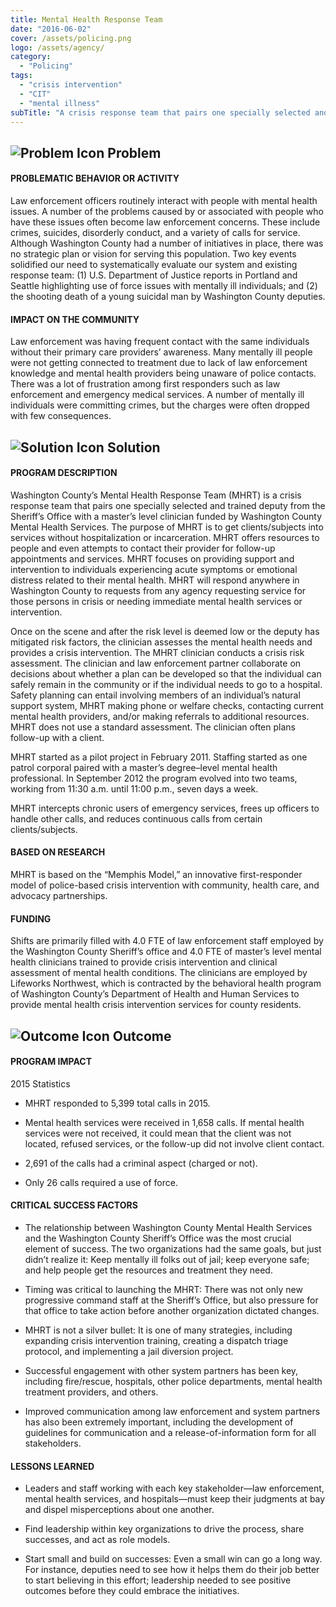 ```yaml
---
title: Mental Health Response Team
date: "2016-06-02"
cover: /assets/policing.png
logo: /assets/agency/
category:
  - "Policing"
tags:
  - "crisis intervention"
  - "CIT"
  - "mental illness"
subTitle: "A crisis response team that pairs one specially selected and trained deputy from the Sheriff’s Office with a master’s level clinician to better address contacts with persons with mental illness."
---
```

## ![Problem Icon](https://github.com/google/material-design-icons/raw/master/alert/1x_web/ic_error_outline_black_48dp.png "Problem") Problem

#### PROBLEMATIC BEHAVIOR OR ACTIVITY

Law enforcement officers routinely interact with people with mental health issues. A number of the problems caused by or associated with people who have these issues often become law enforcement concerns. These include crimes, suicides, disorderly conduct, and a variety of calls for service. Although Washington County had a number of initiatives in place, there was no strategic plan or vision for serving this population. Two key events solidified our need to systematically evaluate our system and existing response team: (1) U.S. Department of Justice reports in Portland and Seattle highlighting use of force issues with mentally ill individuals; and (2) the shooting death of a young suicidal man by Washington County deputies.

#### IMPACT ON THE COMMUNITY

Law enforcement was having frequent contact with the same individuals without their primary care providers’ awareness. Many mentally ill people were not getting connected to treatment due to lack of law enforcement knowledge and mental health providers being unaware of police contacts. There was a lot of frustration among first responders such as law enforcement and emergency medical services. A number of mentally ill individuals were committing crimes, but the charges were often dropped with few consequences.

## ![Solution Icon](https://github.com/google/material-design-icons/raw/master/action/1x_web/ic_lightbulb_outline_black_48dp.png "Solution") Solution

#### PROGRAM DESCRIPTION

Washington County’s Mental Health Response Team (MHRT) is a crisis response team that pairs one specially selected and trained deputy from the Sheriff’s Office with a master’s level clinician funded by Washington County Mental Health Services. The purpose of MHRT is to get clients/subjects into services without hospitalization or incarceration. MHRT offers resources to people and even attempts to contact their provider for follow-up appointments and services. MHRT focuses on providing support and intervention to individuals experiencing acute symptoms or emotional distress related to their mental health. MHRT will respond anywhere in Washington County to requests from any agency requesting service for those persons in crisis or needing
immediate mental health services or intervention.

Once on the scene and after the risk level is deemed low or the deputy has mitigated risk factors, the clinician assesses the mental health needs and provides a crisis intervention. The MHRT clinician conducts a crisis risk assessment. The clinician and law enforcement partner collaborate on decisions about whether a plan can be developed so that the individual can safely remain in the community or if the individual needs to go to a hospital. Safety planning can entail involving members of an individual’s natural support system, MHRT making phone or welfare checks, contacting current mental health providers, and/or making referrals to additional resources. MHRT does not use a standard assessment. The clinician often plans follow-up with a client.

MHRT started as a pilot project in February 2011. Staffing started as one patrol corporal paired with a master’s degree–level mental health professional. In September 2012 the program evolved into two teams, working from 11:30 a.m. until 11:00 p.m., seven days a week.

MHRT intercepts chronic users of emergency services, frees up officers to handle other calls, and reduces continuous calls from certain clients/subjects.

#### BASED ON RESEARCH

MHRT is based on the “Memphis Model,” an innovative first-responder model of police-based crisis intervention with community, health care, and advocacy partnerships.

#### FUNDING

Shifts are primarily filled with 4.0 FTE of law enforcement staff employed by the Washington County Sheriff’s office and 4.0 FTE of master’s level mental health clinicians trained to provide crisis intervention and clinical assessment of mental health conditions. The clinicians are employed by Lifeworks Northwest, which is contracted by the behavioral health program of Washington County’s Department of Health and Human Services to provide mental health crisis intervention services for county residents.

## ![Outcome Icon](https://github.com/google/material-design-icons/raw/master/action/1x_web/ic_view_list_black_48dp.png "Outcome") Outcome

#### PROGRAM IMPACT

2015 Statistics

* MHRT responded to 5,399 total calls in 2015.

* Mental health services were received in 1,658 calls. If mental health services were not received, it could mean that the client was not located, refused services, or the follow-up did not involve client contact.

* 2,691 of the calls had a criminal aspect (charged or not).

* Only 26 calls required a use of force.

#### CRITICAL SUCCESS FACTORS

* The relationship between Washington County Mental Health Services and the Washington County Sheriff’s Office was the most crucial element of success. The two organizations had the same goals, but just didn’t realize it: Keep mentally ill folks out of jail; keep everyone safe; and help people get the resources and treatment they need.

* Timing was critical to launching the MHRT: There was not only new progressive command staff at the Sheriff’s Office, but also pressure for that office to take action before another organization dictated changes.

* MHRT is not a silver bullet: It is one of many strategies, including expanding crisis intervention training, creating a dispatch triage protocol, and implementing a jail diversion project.

* Successful engagement with other system partners has been key, including fire/rescue, hospitals, other police departments, mental health treatment providers, and others.

* Improved communication among law enforcement and system partners has also been extremely important, including the development of guidelines for communication and a release-of-information form for all stakeholders.

#### LESSONS LEARNED

* Leaders and staff working with each key stakeholder—law enforcement, mental health services, and hospitals—must keep their judgments at bay and dispel misperceptions about one another.

* Find leadership within key organizations to drive the process, share successes, and act as role models.

* Start small and build on successes: Even a small win can go a long way. For instance, deputies need to see how it helps them do their job better to start believing in this effort; leadership needed to see positive outcomes before they could embrace the initiatives.
